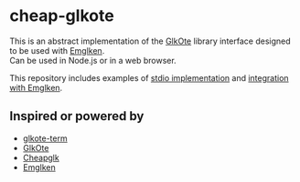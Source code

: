 # cheap-glkote

This is an abstract implementation of the [GlkOte](https://github.com/erkyrath/glkote) library interface designed to be used with [Emglken](https://github.com/curiousdannii/emglken).<br>
Can be used in Node.js or in a web browser.

This repository includes examples of [stdio implementation](https://github.com/He4eT/cheap-glkote/blob/master/src/stdio.js) and [integration with Emglken](https://github.com/He4eT/cheap-glkote/blob/master/tests/player.stdio.js).

## Inspired or powered by

- [glkote-term](https://github.com/curiousdannii/glkote-term)
- [GlkOte](https://github.com/erkyrath/glkote)
- [Cheapglk](https://github.com/erkyrath/cheapglk)
- [Emglken](https://github.com/curiousdannii/emglken)
